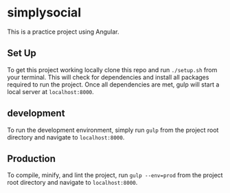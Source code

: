 # simplysocial 
This is a practice project using Angular.

## Set Up 
To get this project working locally clone this repo and run `./setup.sh` from your terminal. This will check for dependencies and install all packages required to run the project. Once all dependencies are met, gulp will start a local server at `localhost:8000`.

## development 
To run the development environment, simply run  `gulp` from the project root directory and navigate to `localhost:8000`. 

## Production 
To compile, minify, and lint the project, run `gulp --env=prod` from the project root directory and navigate to `localhost:8000`.
